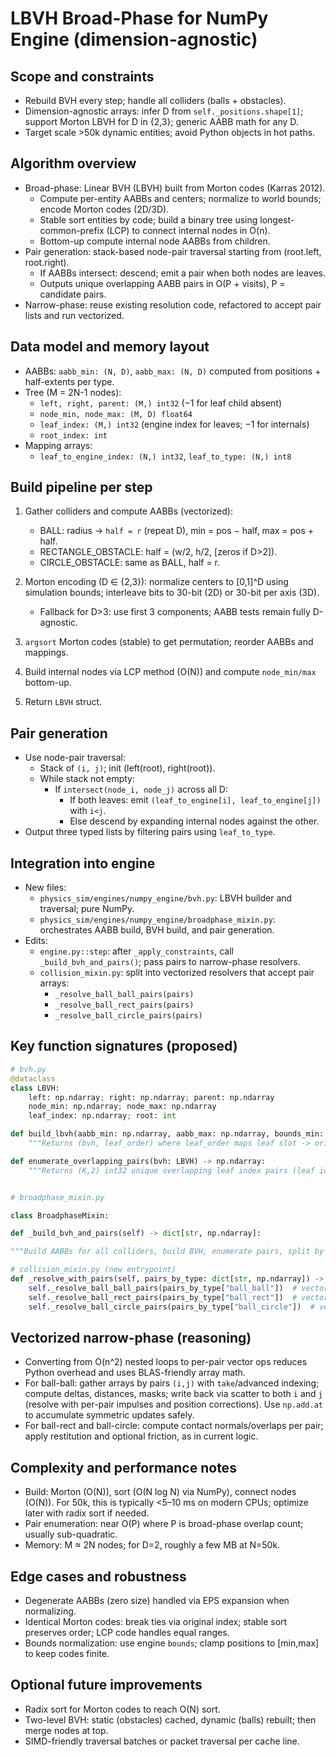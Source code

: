 # LBVH Broad-Phase for NumPy Engine (dimension-agnostic)

## Scope and constraints

- Rebuild BVH every step; handle all colliders (balls + obstacles).
- Dimension-agnostic arrays: infer D from `self._positions.shape[1]`; support Morton LBVH for D in {2,3}; generic AABB math for any D.
- Target scale >50k dynamic entities; avoid Python objects in hot paths.

## Algorithm overview

- Broad-phase: Linear BVH (LBVH) built from Morton codes (Karras 2012).
  - Compute per-entity AABBs and centers; normalize to world bounds; encode Morton codes (2D/3D).
  - Stable sort entities by code; build a binary tree using longest-common-prefix (LCP) to connect internal nodes in O(n).
  - Bottom-up compute internal node AABBs from children.
- Pair generation: stack-based node-pair traversal starting from (root.left, root.right).
  - If AABBs intersect: descend; emit a pair when both nodes are leaves.
  - Outputs unique overlapping AABB pairs in O(P + visits), P = candidate pairs.
- Narrow-phase: reuse existing resolution code, refactored to accept pair lists and run vectorized.

## Data model and memory layout

- AABBs: `aabb_min: (N, D)`, `aabb_max: (N, D)` computed from positions + half-extents per type.
- Tree (M = 2N-1 nodes):
  - `left, right, parent: (M,) int32` (−1 for leaf child absent)
  - `node_min, node_max: (M, D) float64`
  - `leaf_index: (M,) int32` (engine index for leaves; −1 for internals)
  - `root_index: int`
- Mapping arrays:
  - `leaf_to_engine_index: (N,) int32`, `leaf_to_type: (N,) int8`

## Build pipeline per step

1. Gather colliders and compute AABBs (vectorized):

   - BALL: radius -> `half = r` (repeat D), min = pos − half, max = pos + half.
   - RECTANGLE_OBSTACLE: half = (w/2, h/2, [zeros if D>2]).
   - CIRCLE_OBSTACLE: same as BALL, half = r.

2. Morton encoding (D ∈ {2,3}): normalize centers to [0,1]^D using simulation bounds; interleave bits to 30-bit (2D) or 30-bit per axis (3D).

   - Fallback for D>3: use first 3 components; AABB tests remain fully D-agnostic.

3. `argsort` Morton codes (stable) to get permutation; reorder AABBs and mappings.
4. Build internal nodes via LCP method (O(N)) and compute `node_min/max` bottom-up.
5. Return `LBVH` struct.

## Pair generation

- Use node-pair traversal:
  - Stack of `(i, j)`; init (left(root), right(root)).
  - While stack not empty:
    - If `intersect(node_i, node_j)` across all D:
      - If both leaves: emit `(leaf_to_engine[i], leaf_to_engine[j])` with `i<j`.
      - Else descend by expanding internal nodes against the other.
- Output three typed lists by filtering pairs using `leaf_to_type`.

## Integration into engine

- New files:
  - `physics_sim/engines/numpy_engine/bvh.py`: LBVH builder and traversal; pure NumPy.
  - `physics_sim/engines/numpy_engine/broadphase_mixin.py`: orchestrates AABB build, BVH build, and pair generation.
- Edits:
  - `engine.py::step`: after `_apply_constraints`, call `_build_bvh_and_pairs()`; pass pairs to narrow-phase resolvers.
  - `collision_mixin.py`: split into vectorized resolvers that accept pair arrays:
    - `_resolve_ball_ball_pairs(pairs)`
    - `_resolve_ball_rect_pairs(pairs)`
    - `_resolve_ball_circle_pairs(pairs)`

## Key function signatures (proposed)

```python
# bvh.py
@dataclass
class LBVH:
    left: np.ndarray; right: np.ndarray; parent: np.ndarray
    node_min: np.ndarray; node_max: np.ndarray
    leaf_index: np.ndarray; root: int

def build_lbvh(aabb_min: np.ndarray, aabb_max: np.ndarray, bounds_min: np.ndarray, bounds_max: np.ndarray) -> tuple[LBVH, np.ndarray]:
    """Returns (bvh, leaf_order) where leaf_order maps leaf slot -> original collider index."""

def enumerate_overlapping_pairs(bvh: LBVH) -> np.ndarray:
    """Returns (K,2) int32 unique overlapping leaf index pairs (leaf ids)."""
```

```python

# broadphase_mixin.py

class BroadphaseMixin:

def _build_bvh_and_pairs(self) -> dict[str, np.ndarray]:

"""Build AABBs for all colliders, build BVH, enumerate pairs, split by type."""

````
```python
# collision_mixin.py (new entrypoint)
def _resolve_with_pairs(self, pairs_by_type: dict[str, np.ndarray]) -> None:
    self._resolve_ball_ball_pairs(pairs_by_type["ball_ball"])  # vectorized
    self._resolve_ball_rect_pairs(pairs_by_type["ball_rect"])  # vectorized
    self._resolve_ball_circle_pairs(pairs_by_type["ball_circle"])  # vectorized
````

## Vectorized narrow-phase (reasoning)

- Converting from O(n^2) nested loops to per-pair vector ops reduces Python overhead and uses BLAS-friendly array math.
- For ball-ball: gather arrays by pairs `(i,j)` with `take`/advanced indexing; compute deltas, distances, masks; write back via scatter to both `i` and `j` (resolve with per-pair impulses and position corrections). Use `np.add.at` to accumulate symmetric updates safely.
- For ball-rect and ball-circle: compute contact normals/overlaps per pair; apply restitution and optional friction, as in current logic.

## Complexity and performance notes

- Build: Morton (O(N)), sort (O(N log N) via NumPy), connect nodes (O(N)). For 50k, this is typically <5–10 ms on modern CPUs; optimize later with radix sort if needed.
- Pair enumeration: near O(P) where P is broad-phase overlap count; usually sub-quadratic.
- Memory: M ≈ 2N nodes; for D=2, roughly a few MB at N=50k.

## Edge cases and robustness

- Degenerate AABBs (zero size) handled via EPS expansion when normalizing.
- Identical Morton codes: break ties via original index; stable sort preserves order; LCP code handles equal ranges.
- Bounds normalization: use engine `bounds`; clamp positions to [min,max] to keep codes finite.

## Optional future improvements

- Radix sort for Morton codes to reach O(N) sort.
- Two-level BVH: static (obstacles) cached, dynamic (balls) rebuilt; then merge nodes at top.
- SIMD-friendly traversal batches or packet traversal per cache line.
